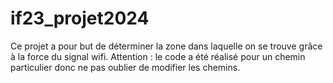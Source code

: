 # if23_projet2024

Ce projet a pour but de déterminer la zone dans laquelle on se trouve grâce à la force du signal wifi.
Attention : le code a été réalisé pour un chemin particulier donc ne pas oublier de modifier les chemins.
